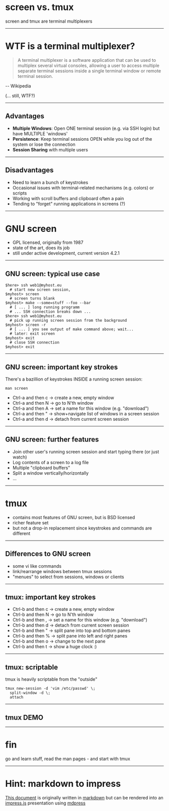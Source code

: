 # screen vs. tmux

screen and tmux are terminal multiplexers

---

# WTF is a terminal multiplexer?

> A terminal multiplexer is a software application that can be used to multiplex several virtual consoles, allowing a user to access multiple separate terminal sessions inside a single terminal window or remote terminal session.

-- Wikipedia

(... still, WTF?)

---
## Advantages

* **Multiple Windows**: Open ONE terminal session (e.g. via SSH login) but have MULTIPLE 'windows'
* **Persistence**: Keep terminal sessions OPEN while you log out of the system or lose the connection
* **Session Sharing**  with multiple users

---
## Disadvantages

* Need to learn a bunch of keystrokes
* Occasional issues with terminal-related mechanisms (e.g. colors) or scripts
* Working with scroll buffers and clipboard often a pain
* Tending to "forget" running applications in screens (?)

---

# GNU screen

* GPL licensed, originally from 1987
* state of the art, does its job
* still under active development, current version 4.2.1    

---

## GNU screen: typical use case

```
$here> ssh web1@myhost.eu
  # start new screen session,
$myhost> screen 
  # screen turns blank
$myhost> make --some=stuff --foo --bar
  # [ ... ] long running programm
  # ... SSH connection breaks down ... 
$here> ssh web1@myhost.eu
  # pick up running screen session from the background
$myhost> screen -r
  # [ ... ] you see output of make command above; wait...
  # later: exit screen
$myhost> exit
  # close SSH connection
$myhost> exit
```

---

## GNU screen: important key strokes
There's a bazillion of keystrokes INSIDE a running screen session: 

```
man screen
```

* Ctrl-a and then c → create a new, empty window
* Ctrl-a and then N → go to N'th window
* Ctrl-a and then A → set a name for this window (e.g. "download")
* Ctrl-a and then " → show+navigate list of windows in a screen session
* Ctrl-a and then d → detach from current screen session


---

## GNU screen: further features
* Join other user's running screen session and start typing there (or just watch)
* Log contents of a screen to a log file
* Multiple "clipboard buffers"
* Split a window vertically/horizontally
* ...

---

# tmux

* contains most features of GNU screen, but is BSD licensed
* richer feature set
* but not a drop-in replacement since keystrokes and commands are different

---

## Differences to GNU screen

* some vi like commands
* link/rearrange windows between tmux sessions
* "menues" to select from sessions, windows or clients

---
## tmux: important key strokes

* Ctrl-b and then c → create a new, empty window
* Ctrl-b and then N → go to N'th window
* Ctrl-b and then , → set a name for this window (e.g. "download")
* Ctrl-b and then d → detach from current screen session
* Ctrl-b and then " → split pane into top and bottom panes
* Ctrl-b and then % → split pane into left and right panes
* Ctrl-b and then o → change to the next pane
* Ctrl-b and then t → show a huge clock :)

---

## tmux: scriptable
tmux is heavily scriptable from the "outside"

```
tmux new-session -d 'vim /etc/passwd' \;
  split-window -d \;
  attach
```

---

## tmux DEMO

---

# fin
go and learn stuff, read the man pages - and start with tmux

---

# Hint: markdown to impress

<a
href='https://raw.githubusercontent.com/hendrikb/know_your_tools/master/screen_vs_tmux.md'>This document</a> is originally written in <a href='http://daringfireball.net/projects/markdown/'>markdown</a> but can be rendered into an
<a href="http://bartaz.github.io/impress.js/">impress.js</a> presentation using <a
href="https://github.com/egonSchiele/mdpress">mdpress</a>
